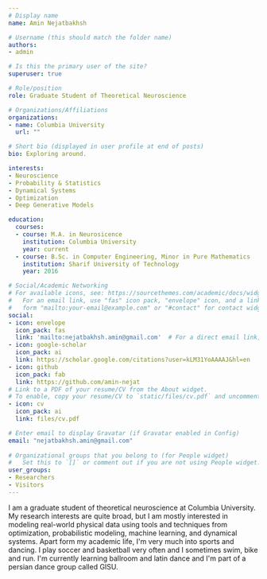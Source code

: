 ```yaml
---
# Display name
name: Amin Nejatbakhsh

# Username (this should match the folder name)
authors:
- admin

# Is this the primary user of the site?
superuser: true

# Role/position
role: Graduate Student of Theoretical Neuroscience

# Organizations/Affiliations
organizations:
- name: Columbia University
  url: ""

# Short bio (displayed in user profile at end of posts)
bio: Exploring around.

interests:
- Neuroscience
- Probability & Statistics
- Dynamical Systems
- Optimization
- Deep Generative Models

education:
  courses:
  - course: M.A. in Neurosicence
    institution: Columbia University
    year: current
  - course: B.Sc. in Computer Engineering, Minor in Pure Mathematics
    institution: Sharif University of Technology
    year: 2016

# Social/Academic Networking
# For available icons, see: https://sourcethemes.com/academic/docs/widgets/#icons
#   For an email link, use "fas" icon pack, "envelope" icon, and a link in the
#   form "mailto:your-email@example.com" or "#contact" for contact widget.
social:
- icon: envelope
  icon_pack: fas
  link: 'mailto:nejatbakhsh.amin@gmail.com'  # For a direct email link, use "mailto:test@example.org".
- icon: google-scholar
  icon_pack: ai
  link: https://scholar.google.com/citations?user=kLM31YoAAAAJ&hl=en
- icon: github
  icon_pack: fab
  link: https://github.com/amin-nejat
# Link to a PDF of your resume/CV from the About widget.
# To enable, copy your resume/CV to `static/files/cv.pdf` and uncomment the lines below.  
- icon: cv
  icon_pack: ai
  link: files/cv.pdf

# Enter email to display Gravatar (if Gravatar enabled in Config)
email: "nejatbakhsh.amin@gmail.com"
  
# Organizational groups that you belong to (for People widget)
#   Set this to `[]` or comment out if you are not using People widget.  
user_groups:
- Researchers
- Visitors
---
```


I am a graduate student of theoretical neuroscience at Columbia University. My research interests are quite broad, but I am mostly interested in modeling real-world physical data using tools and techniques from optimization, probabilistic modeling, machine learning, and dynamical systems. Apart form my academic life, I'm very much into sports and dancing. I play soccer and basketball very often and I sometimes swim, bike and run. I'm currently learning ballroom and latin dance and I'm part of a persian dance group called GISU.